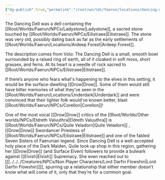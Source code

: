 ```yaml
---
{"dg-publish":true,"permalink":"/root/worlds/faerun/locations/dancing-dell/"}
---
```



The Dancing Dell was a dell containing the [[Root/Worlds/Faerun/NPCs/Ladystone\|Ladystone]], a sacred stone touched by [[Root/Worlds/Faerun/NPCs/Eilistraee\|Eilistraee]]. The stone was very old, possibly dating back as far as the early settlements of [[Root/Worlds/Faerun/Locations/Ardeep Forest\|Ardeep Forest]].

The description comes from Volo: The Dancing Dell is a small, smooth bowl surrounded by a raised ring of earth, all of it cloaked in soft moss, short grasses, and ferns. At its heart is a needle of rock sacred to [[Root/Worlds/Faerun/NPCs/Eilistraee\|Eilistraee]].

If there’s anyone who fears what's happening to the elves in this setting, it would be the surface-dwelling [[Drow\|Drow]]. Some of them would still have bitter memories of what they’ve seen in the [[Root/Worlds/Faerun/Locations/Underdark\|Underdark]] and were convinced that their lighter folk would’ve known better, blast [[Root/Worlds/Faerun/NPCs/Corellon\|Corellon]]!

One of the most vocal [[Drow\|Drow]] critics of the [[Root/Worlds/Other worlds/NPCs/Eldreth Valuuthra\|Eldreth Valuuthra]] is [[Root/Worlds/Faerun/NPCs/Quile Veladorn\|Quile Veladorn]] , [[Drow\|Drow]] Swordancer Priestess of [[Root/Worlds/Faerun/NPCs/Eilistraee\|Eilistraee]] and one of the fabled Seven Sisters of Faerunian legend. Since Dancing Dell is a well-accepted holy place of the Dark Maiden, Quile took up shop in this region, gathering her [[Drow\|Drow]] (and Surface Elven) followers to provide a bulwark against [[Elvish\|Elvish]] Supremacy. She even reached out to [[[../../../Creatures/NPCs/Non Player Characters/Lord Darfin Flowshin\|Lord Darfin Flowshin]]]], spurring up a relationship that either member doesn’t know what will come of it, only that they’re for a common goal.
